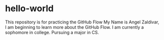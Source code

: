 # hello-world
This repository is for practicing the GitHub Flow
My Name is Angel Zaldivar, I am beginning to learn more about the GitHub Flow. I am currently a sophomore in college. Pursuing a major in CS.
